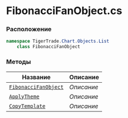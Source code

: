 
# FibonacciFanObject.cs
### Расположение
```csharp
namespace TigerTrade.Chart.Objects.List  
    class FibonacciFanObject
```

### Методы
| Название | Описание |
| --- | --- |
| [`FibonacciFanObject`](./Методы/FibonacciFanObject.md) | *Описание* |
| [`ApplyTheme`](./Методы/ApplyTheme.md) | *Описание* |
| [`CopyTemplate`](./Методы/CopyTemplate.md) | *Описание* |
